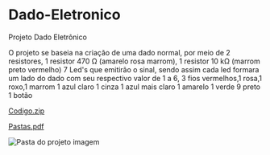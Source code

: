 # Dado-Eletronico
Projeto Dado Eletrônico

O projeto se baseia na criação de uma dado normal, por meio de 2 resistores,  1 resistor 470 Ω (amarelo rosa marrom), 1 resistor 10 kΩ (marrom preto vermelho) 7 Led's que emitirão o sinal, sendo assim cada led formara um lado do dado com seu respectivo valor de 1 a 6, 3 fios vermelhos,1 rosa,1 roxo,1 marrom
1 azul claro
1 cinza
1 azul mais claro
1 amarelo
1 verde
9 preto
1 botão




[Codigo.zip](https://github.com/Leolfaa/Dado-Eletr-nico/files/13205034/Codigo.zip)




[Pastas.pdf](https://github.com/Leolfaa/Dado-Eletr-nico/files/13199845/Pastas.pdf)



![Pasta do projeto imagem](https://github.com/Leolfaa/Dado-Eletr-nico/assets/145991364/93e844d5-58a1-43af-b28b-124cf0ff6943)
